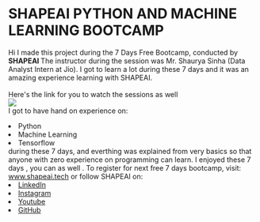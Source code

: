 # SHAPEAI PYTHON AND MACHINE LEARNING BOOTCAMP
Hi I made this project during the 7 Days Free Bootcamp, conducted by <b> SHAPEAI
</b>
The instructor during the session was Mr. Shaurya Sinha (Data Analyst Intern at Jio). I got to 
learn a lot during these 7 days and it was an amazing experience learning with SHAPEAI.
<br>
<br>
Here's the link for you to watch the sessions as well<br>
<a href="https://www.youtube.com/playlist?list=PL7zl8TDRnbulNEA-59W7wWgCWE8LEOD6h"><img src="https://github.com/ShapeAI/PYTHON-AND-DATA-ANALYTICS/blob/main/YOUTUBE%20THUMBNAIL-5.png"></a>
<br> I got to have hand on experience on:
<li>Python
<li>Machine Learning
<li>Tensorflow
<br>during these 7 days, and everthing was explained from very basics so that
anyone with zero experience on programming can learn.
I enjoyed these 7 days , you can as well . To register for next free 7 days bootcamp, visit:
<a href="https://www.shapeai.tech">www.shapeai.tech</a>
or follow SHAPEAI on:
<li><a href="https://in.linkedin.com/company/shapeai"> LinkedIn</a>
<li><a href="https://www.instagram.com/shape.ai/?hl=en">Instagram</a>
<li><a href="https://www.youtube.com/channel/UCTUvDLTW9meuDXWcbmISPdA">Youtube</a>
<li><a href="https://github.com/shapeai">GitHub</a>
